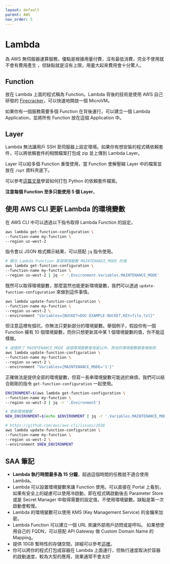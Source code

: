 ```yaml
---
layout: default
parent: AWS
nav_order: 5
---
```


# Lambda

為 AWS 無伺服器運算服務，優點是根據用量付費，沒有最低消費，完全不使用就不會有費用產生
，但缺點就是沒有上限，用量大起來費用會十分驚人。

## Function

放在 Lambda 上面的程式稱為 Function。Lambda 背後的技術是使用 AWS 自己研發的 [Firecracker](https://firecracker-microvm.github.io/)，可以快速地開啟一個 MicroVM。

如果你有一個服務需要多個 Function 在背後運行，可以建立一個 Lambda Application，並將所有 Function 放在這個 Application 中。

## Layer

Lambda 無法讓用戶 SSH 至伺服器上設定環境。如果你有想安裝的程式碼依賴套件，可以將依賴套件的相關檔案打包成 zip 並上傳到 Lambda Layer。

Layer 可以給多個 Function 重復使用，當 Function 會解壓縮 Layer 中的檔案並放在 `/opt` 資料夾底下。

可以參考[這篇文章](https://community.aws/content/2d6gQDnHqIbWLLKikuSfwmOZrym/step-by-step-guide-to-creating-an-aws-lambda-function-layer)學習如何打包 Python 的依賴套件檔案。

**注意每個 Function 至多只能使用 5 個 Layer**。

## 使用 AWS CLI 更新 Lambda 的環境變數

在 AWS CLI 中可以透過以下指令取得 Lambda Function 的設定。

```bash
aws lambda get-function-configuration \
--function-name my-function \
--region us-west-2
```

指令會以 JSON 格式顯示結果，可以搭配 `jq` 指令使用。

```bash
# 顯示 Lambda Function 某個環境變數 MAINTENANCE_MODE 的值
aws lambda get-function-configuration \
--function-name my-function \
--region us-west-2 | jq -r '.Environment.Variables.MAINTENANCE_MODE'
```

既然可以取得環境變數，那麼當然也能更新環境變數，我們可以透過 `update-function-configuration` 來做到這件事情。

```bash
aws lambda update-function-configuration \
--function-name my-function \
--region us-west-2 \
--environment "Variables={BUCKET=DOC-EXAMPLE-BUCKET,KEY=file.txt}"
```

但注意這裡有個坑，你無法只更新部分的環境變數。舉個例子，假設你有一個 Function 擁有 10 個環境變數，而你只想更新其中某 1 個環境變數的值，你不能這樣做。

```bash
# 這樣除了 MAINTENANCE_MODE 這個環境變數會保留以外，其他的環境變數都會被刪除
aws lambda update-function-configuration \
--function-name my-function \
--region us-west-2 \
--environment "Variables={MAINTENANCE_MODE='1'}"
```

正確做法是提供全部的環境變數，但寫一長串環境變數可能過於麻煩，我們可以結合剛剛的指令 `get-function-configuration` 一起使用。

```bash
ENVIRONMENT=$(aws lambda get-function-configuration \
--function-name my-function \
--region us-west-2 | jq -r '.Environment')

# 更新環境變數
NEW_ENVIRONMENT=$(echo $ENVIRONMENT | jq -r '.Variables.MAINTENANCE_MODE="1"|tostring')

# https://github.com/aws/aws-cli/issues/2638
aws lambda update-function-configuration \
--function-name my-function \
--region us-west-2 \
--environment $NEW_ENVIRONMENT
```

## SAA 筆記

- **Lambda 執行時間最多為 15 分鐘**，超過這個時間的任務就不適合使用 Lambda。
- Lambda 可以設置環境變數來讓 Function 使用。可以直接在 Portal 上看到，如果有安全上的疑慮可以使用冷啟動，即在程式碼啟動後去 Parameter Store 或是 Secret Manager 中取得需要的設定值，不使用環境變數。缺點是第一次啟動會較慢。
- Lambda 的環境變數可以使用 KMS (Key Management Service) 的金鑰來加密。
- Lambda Function 可以建立一個 URL 來讓外部用戶訪問或是呼叫。
  如果想使用自己的 FQDN，可以搭配 API Gateway 做 Custom Domain Name 的 Mapping。
- 提供 10GB 暫時性的存儲空間，詳細可以參考[這裡](https://aws.amazon.com/tw/blogs/aws/aws-lambda-now-supports-up-to-10-gb-ephemeral-storage/)。
- 你可以將你的程式打包成容器在 Lambda 上面運行，但執行速度取決於容器的啟動速度，較為大型的應用，效果通常不會太好
